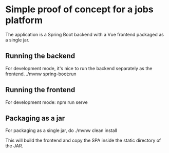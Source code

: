 # Simple proof of concept for a jobs platform
The application is a Spring Boot backend with a Vue frontend packaged as a single jar.

## Running the backend
For development mode, it's nice to run the backend separately as the frontend. 
    ./mvnw spring-boot:run

## Running the frontend
For development mode:
    npm run serve
	
## Packaging as a jar
For packaging as a single jar, do
   ./mvnw clean install
   
This will build the frontend and copy the SPA inside the static directory of the JAR.
